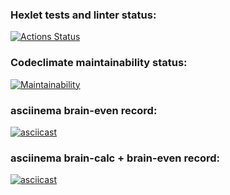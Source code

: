 ### Hexlet tests and linter status:
[![Actions Status](https://github.com/dmitrykholopov/python-project-lvl1/workflows/hexlet-check/badge.svg)](https://github.com/dmitrykholopov/python-project-lvl1/actions)
### Codeclimate maintainability status:
[![Maintainability](https://api.codeclimate.com/v1/badges/a99a88d28ad37a79dbf6/maintainability)](https://codeclimate.com/github/codeclimate/codeclimate/maintainability)
### asciinema brain-even record:
[![asciicast](https://asciinema.org/a/VEeLbIFlERpxXzjskPkDOB5S4.svg)](https://asciinema.org/a/VEeLbIFlERpxXzjskPkDOB5S4)
### asciinema brain-calc + brain-even record:
[![asciicast](https://asciinema.org/a/aNe0a0c2sadZysvNb3zzh0Jst.svg)](https://asciinema.org/a/aNe0a0c2sadZysvNb3zzh0Jst)
